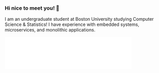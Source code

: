 ### Hi nice to meet you! 👋

I am an undergraduate student at Boston University studying Computer Science & Statistics! I have experience with embedded systems, microservices, and monolithic applications. 

<img align="center" src="/metrics.plugin.languages.svg" alt="Metrics" width="400">


<!--
**jeffreyhsu01/jeffreyhsu01** is a ✨ _special_ ✨ repository because its `README.md` (this file) appears on your GitHub profile.

Here are some ideas to get you started:

- 🔭 I’m currently working on ...
- 🌱 I’m currently learning ...
- 👯 I’m looking to collaborate on ...
- 🤔 I’m looking for help with ...
- 💬 Ask me about ...
- 📫 How to reach me: ...
- 😄 Pronouns: ...
- ⚡ Fun fact: ...
-->
